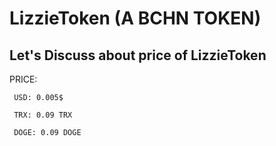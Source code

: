 # LizzieToken (A BCHN TOKEN)

Let's Discuss about price of LizzieToken
- 
PRICE:

     USD: 0.005$
     
     TRX: 0.09 TRX
     
     DOGE: 0.09 DOGE
     
